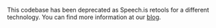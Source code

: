 This codebase has been deprecated as Speech.is retools for a different technology.  You can find more information at our [blog](http://speech-is.tumblr.com/post/115059190532/pivot).
